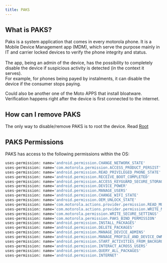 ```yaml
---
title: PAKS
---
```


## What is PAKS?

Paks is a system application that comes in every motorola phone. It is a Mobile Device Management app (MDM), which serve the purpose mainly in IT and carrier locked devices to verify the phone integrity and status.<br/><br/>
The app, being an admin of the device, has the possibility to completely disable the device if suspicious activity is detected (in the context it serves).<br/>
For example, for phones being payed by instalments, it can disable the device if the consumer stops paying.<br/>

Could also be another one of the Moto APPS that install bloatware.<br/>
Verification happens right after the device is first connected to the internet.

## How can I remove PAKS

The only way to disable/remove PAKS is to root the device. Read [Root](/modding/root.md)

## PAKS Permissions

PAKS has access to the following permissions within the OS:

```sh
uses-permission: name='android.permission.CHANGE_NETWORK_STATE'
uses-permission: name='com.motorola.permission.ACCESS_PRODUCT_PERSIST'
uses-permission: name='android.permission.READ_PRIVILEGED_PHONE_STATE'
uses-permission: name='android.permission.RECEIVE_BOOT_COMPLETED'
uses-permission: name='android.permission.ACCESS_KEYGUARD_SECURE_STORAGE'
uses-permission: name='android.permission.DEVICE_POWER'
uses-permission: name='android.permission.MANAGE_USERS'
uses-permission: name='android.permission.CHANGE_WIFI_STATE'
uses-permission: name='android.permission.OEM_UNLOCK_STATE'
uses-permission: name='com.motorola.actions.provider.permission.READ_MODES'
uses-permission: name='com.motorola.actions.provider.permission.WRITE_MODES'
uses-permission: name='com.motorola.permission.WRITE_SECURE_SETTINGS'
uses-permission: name='com.motorola.permission.PAKS_BIND_PERMISSION'
uses-permission: name='android.permission.INSTALL_PACKAGES'
uses-permission: name='android.permission.DELETE_PACKAGES'
uses-permission: name='android.permission.MANAGE_DEVICE_ADMINS'
uses-permission: name='android.permission.MANAGE_PROFILE_AND_DEVICE_OWNERS'
uses-permission: name='android.permission.START_ACTIVITIES_FROM_BACKGROUND'
uses-permission: name='android.permission.INTERACT_ACROSS_USERS'
uses-permission: name='android.permission.QUERY_ALL_PACKAGES'
uses-permission: name='android.permission.INTERNET'
```
